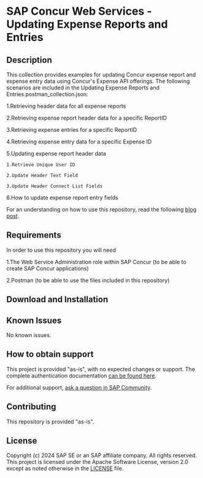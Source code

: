 <!--# SAP-samples/repository-template
This default template for SAP Samples repositories includes files for README, LICENSE, and .reuse/dep5. All repositories on github.com/SAP-samples will be created based on this template.

# Containing Files

1. The LICENSE file:
In most cases, the license for SAP sample projects is `Apache 2.0`.

2. The .reuse/dep5 file: 
The [Reuse Tool](https://reuse.software/) must be used for your samples project. You can find the .reuse/dep5 in the project initial. Please replace the parts inside the single angle quotation marks < > by the specific information for your repository.

3. The README.md file (this file):
Please edit this file as it is the primary description file for your project. You can find some placeholder titles for sections below. -->

# SAP Concur Web Services - Updating Expense Reports and Entries
<!-- Please include descriptive title -->

<!--- Register repository https://api.reuse.software/register, then add REUSE badge:
[![REUSE status](https://api.reuse.software/badge/github.com/SAP-samples/REPO-NAME)](https://api.reuse.software/info/github.com/SAP-samples/REPO-NAME)
-->

## Description
This collection provides examples for updating Concur expense report and expense entry data using Concur's Expense API offerings. The following scenarios are included in the Updating Expense Reports and Entries.postman_collection.json:

1.Retrieving header data for all expense reports

2.Retrieving expense report header data for a specific ReportID

3.Retrieving expense entries for a specific ReportID

4.Retrieving expense entry data for a specific Expense ID

5.Updating expense report header data

    1.Retrieve Unique User ID
    
    2.Update Header Text Field
    
    3.Update Header Connect List Fields
    
6.How to update expense report entry fields

For an understanding on how to use this repository, read the following [blog post](https://community.sap.com/t5/enterprise-resource-planning-blogs-by-sap/web-services-for-concur-expense-updating-expense-reports-and-entries/ba-p/13657690). 


## Requirements
In order to use this repository you will need

1.The Web Service Administration role within SAP Concur (to be able to create SAP Concur applications)


2.Postman (to be able to use the files included in this repository)


## Download and Installation

## Known Issues
No known issues.

## How to obtain support
This project is provided "as-is", with no expected changes or support. The complete authentication documentation [can be found here](https://developer.concur.com/api-reference/expense/expense-report/v4.expenses.html).
 
For additional support, [ask a question in SAP Community](https://answers.sap.com/questions/ask.html).

## Contributing
This repository is provided "as-is".

## License
Copyright (c) 2024 SAP SE or an SAP affiliate company. All rights reserved. This project is licensed under the Apache Software License, version 2.0 except as noted otherwise in the [LICENSE](LICENSE) file.
